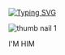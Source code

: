 [![Typing SVG](https://readme-typing-svg.demolab.com?font=Fira+Code&pause=1000&width=435&lines=I'm+a+full-stack+developer;in+the+making.;I'm+mostly+self-taught%2C+and+;I'm+always+learning.;I'm+currently+learning+;React%2C+Node.js%2C)](https://git.io/typing-svg)

![thumb nail 1](https://github.com/user-attachments/assets/e765b365-5cb9-42f7-922b-0d35b6c17568)
 
 I'M HIM


<!--
**mwanjeronie/mwanjeronie** is a ✨ _special_ ✨ repository because its `README.md` (this file) appears on your GitHub profile.

Here are some ideas to get you started:

- 🔭 I’m currently working on ...
- 🌱 I’m currently learning ...!
- 👯 I’m looking to collaborate on ...
- 🤔 I’m looking for help with ...
- 💬 Ask me about ...
- 📫 How to reach me: ...
- 😄 Pronouns: ...
- ⚡ Fun fact: ...
-->

